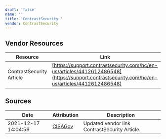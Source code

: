 ```yaml
---
draft: 'false'
name: ''
title: 'ContrastSecurity '
vendor: ContrastSecurity
---
```


## Vendor Resources
| Resource | Link |
| --- | --- |
| ContrastSecurity Article | [https://support.contrastsecurity.com/hc/en-us/articles/4412612486548](https://support.contrastsecurity.com/hc/en-us/articles/4412612486548) |



## Sources
| Date | Attribution | Description |
| --- | --- | --- |
| 2021-12-17 14:04:59 | [CISAGov](https://raw.githubusercontent.com/cisagov/log4j-affected-db/develop/README.md) | Updated vendor link ContrastSecurity Article.  |
